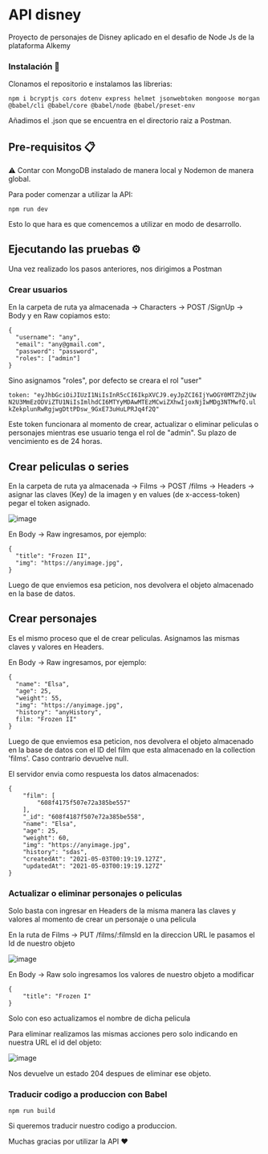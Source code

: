 # API disney

Proyecto de personajes de Disney aplicado en el desafio de Node Js de la plataforma Alkemy 

### Instalación 🔧


Clonamos el repositorio e instalamos las librerias:

```
npm i bcryptjs cors dotenv express helmet jsonwebtoken mongoose morgan @babel/cli @babel/core @babel/node @babel/preset-env
```

Añadimos el .json que se encuentra en el directorio raiz a Postman.


## Pre-requisitos 📋

⚠️ Contar con MongoDB instalado de manera local y Nodemon de manera global.

Para poder comenzar a utilizar la API: 

```
npm run dev
```

Esto lo que hara es que comencemos a utilizar en modo de desarrollo.

## Ejecutando las pruebas ⚙️

Una vez realizado los pasos anteriores, nos dirigimos a Postman

### Crear usuarios

En la carpeta de ruta ya almacenada -> Characters -> POST /SignUp -> Body y en Raw copiamos esto:

```
{
  "username": "any",
  "email": "any@gmail.com",
  "password": "password",
  "roles": ["admin"]
}
```
Sino asignamos "roles", por defecto se creara el rol "user"


````
token: "eyJhbGciOiJIUzI1NiIsInR5cCI6IkpXVCJ9.eyJpZCI6IjYwOGY0MTZhZjUw
N2U3MmEzODViZTU1NiIsImlhdCI6MTYyMDAwMTEzMCwiZXhwIjoxNjIwMDg3NTMwfQ.ul
kZekplunRwRgjwgDttPDsw_9GxE73uHuLPRJq4f2Q"
````
 
 
Este token funcionara al momento de crear, actualizar o eliminar peliculas o personajes mientras ese usuario tenga el rol de "admin". Su plazo de vencimiento es de 24 horas.
 
## Crear peliculas o series

En la carpeta de ruta ya almacenada -> Films -> POST /films -> Headers -> asignar las claves (Key) de la imagen y en values (de x-access-token) pegar el token asignado.

![image](https://user-images.githubusercontent.com/49505462/116836113-b7fca300-ab9b-11eb-941a-e1ba060db4f9.png)



En Body -> Raw ingresamos, por ejemplo:
 
 
```
{
  "title": "Frozen II",
  "img": "https://anyimage.jpg",
}
```

Luego de que enviemos esa peticion, nos devolvera el objeto almacenado en la base de datos.

## Crear personajes

Es el mismo proceso que el de crear peliculas. Asignamos las mismas claves y valores en Headers.

En Body -> Raw ingresamos, por ejemplo:
 
 
```
{
  "name": "Elsa",
  "age": 25,
  "weight": 55,
  "img": "https://anyimage.jpg",
  "history": "anyHistory",
  film: "Frozen II"
}
```
 
Luego de que enviemos esa peticion, nos devolvera el objeto almacenado en la base de datos con el ID del film que esta almacenado en la collection 'films'. Caso contrario devuelve null.

El servidor envia como respuesta los datos almacenados:

```
{
    "film": [
        "608f4175f507e72a385be557"
    ],
    "_id": "608f4187f507e72a385be558",
    "name": "Elsa",
    "age": 25,
    "weight": 60,
    "img": "https://anyimage.jpg",
    "history": "sdas",
    "createdAt": "2021-05-03T00:19:19.127Z",
    "updatedAt": "2021-05-03T00:19:19.127Z"
}
```

### Actualizar o eliminar personajes o peliculas

Solo basta con ingresar en Headers de la misma manera las claves y valores al momento de crear un personaje o una pelicula

En la ruta de Films -> PUT /films/:filmsId en la direccion URL le pasamos el Id de nuestro objeto

![image](https://user-images.githubusercontent.com/49505462/116836830-6efa1e00-ab9e-11eb-826e-9f8c42a6f4c3.png)

En Body -> Raw solo ingresamos los valores de nuestro objeto a modificar 

```
{
    "title": "Frozen I"
}
```
Solo con eso actualizamos el nombre de dicha pelicula

Para eliminar realizamos las mismas acciones pero solo indicando en nuestra URL el id del objeto:

![image](https://user-images.githubusercontent.com/49505462/116836894-bda7b800-ab9e-11eb-85ab-c5d713cdd88d.png)

Nos devuelve un estado 204 despues de eliminar ese objeto.


### Traducir codigo a produccion con Babel

```
npm run build
```
Si queremos traducir nuestro codigo a produccion. 

Muchas gracias por utilizar la API ❤
